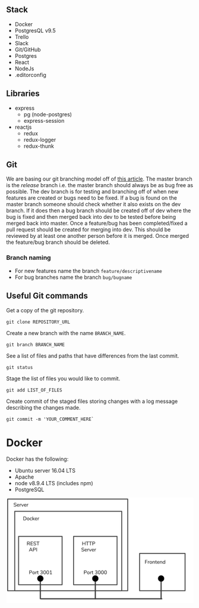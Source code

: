 
## Stack

- Docker
- PostgresQL v9.5
- Trello
- Slack
- Git/GitHub
- Postgres
- React
- NodeJs
- .editorconfig

## Libraries

- express
  - pg (node-postgres)
  - express-session
- reactjs
  - redux
  - redux-logger
  - redux-thunk

## Git
We are basing our git branching model off of [this article](http://nvie.com/posts/a-successful-git-branching-model/). The master branch is the *release* branch i.e. the master branch should always be as bug free as possible. The dev branch is for testing and branching off of when new features are created or bugs need to be fixed. If a bug is found on the master branch someone should check whether it also exists on the dev branch. If it does then a bug branch should be created off of dev where the bug is fixed and then merged back into dev to be tested before being merged back into master. Once a feature/bug has been completed/fixed a pull request should be created for merging into dev. This should be reviewed by at least one another person before it is merged. Once merged the feature/bug branch should be deleted.


### Branch naming
- For new features name the branch `feature/descriptivename`
- For bug branches name the branch `bug/bugname`

## Useful Git commands
Get a copy of the git repository.
```
git clone REPOSITORY_URL
```

Create a new branch with the name `BRANCH_NAME`.
```
git branch BRANCH_NAME
```

See a list of files and paths that have differences from the last commit.
```
git status
```

Stage the list of files you would like to commit.
```
git add LIST_OF_FILES
```

Create commit of the staged files storing changes with a log message describing the changes made.
```
git commit -m 'YOUR_COMMENT_HERE`
```

# Docker
Docker has the following:

- Ubuntu server 16.04 LTS
- Apache
- node v8.9.4 LTS (includes npm)
- PostgreSQL


![alt text](images/flow.png)


